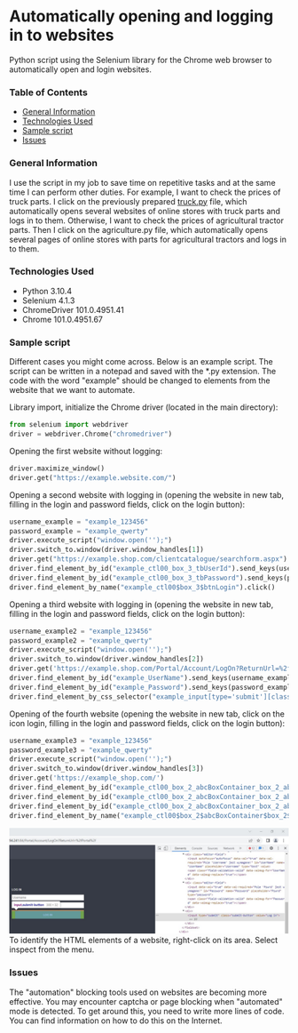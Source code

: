 # Automatically opening and logging in to websites
Python script using the Selenium library for the Chrome web browser to automatically open and login websites.

### Table of Contents
* [General Information](#general-information)
* [Technologies Used](#technologies-used)
* [Sample script](#sample-script)
* [Issues](#issues)

### General Information
I use the script in my job to save time on repetitive tasks and at the same time I can perform other duties. For example, I want to check the prices of truck parts. I click on the previously prepared [truck.py](truck.py) file, which automatically opens several websites of online stores with truck parts and logs in to them. Otherwise, I want to check the prices of agricultural tractor parts. Then I click on the agriculture.py file, which automatically opens several pages of online stores with parts for agricultural tractors and logs in to them.

### Technologies Used
* Python 3.10.4
* Selenium 4.1.3
* ChromeDriver 101.0.4951.41
* Chrome 101.0.4951.67

### Sample script
Different cases you might come across. Below is an example script. The script can be written in a notepad and saved with the *.py extension. The code with the word "example" should be changed to elements from the website that we want to automate.

Library import, initialize the Chrome driver (located in the main directory):

```python
from selenium import webdriver
driver = webdriver.Chrome("chromedriver")
```

Opening the first website without logging:

```python
driver.maximize_window()
driver.get("https://example.website.com/")
```

Opening a second website with logging in (opening the website in new tab, filling in the login and password fields, click on the login button):

```python
username_example = "example_123456"
password_example = "example_qwerty"
driver.execute_script("window.open('');")
driver.switch_to.window(driver.window_handles[1])
driver.get("https://example.shop.com/clientcatalogue/searchform.aspx")
driver.find_element_by_id("example_ctl00_box_3_tbUserId").send_keys(username_example)
driver.find_element_by_id("example_ctl00_box_3_tbPassword").send_keys(password_example)
driver.find_element_by_name("example_ctl00$box_3$btnLogin").click()
```

Opening a third website with logging in (opening the website in new tab, filling in the login and password fields, click on the login button):

```python
username_example2 = "example_123456"
password_example2 = "example_qwerty"
driver.execute_script("window.open('');")
driver.switch_to.window(driver.window_handles[2])
driver.get('https://example.shop.com/Portal/Account/LogOn?ReturnUrl=%2fPortal')
driver.find_element_by_id("example_UserName").send_keys(username_example2)
driver.find_element_by_id("example_Password").send_keys(password_example2)
driver.find_element_by_css_selector("example_input[type='submit'][class='submit-button'][value='Log in']").click()
```

Opening of the fourth website (opening the website in new tab, click on the icon login, filling in the login and password fields, click on the login button):

```python
username_example3 = "example_123456"
password_example3 = "example_qwerty"
driver.execute_script("window.open('');")
driver.switch_to.window(driver.window_handles[3])
driver.get('https://example_shop.com/')
driver.find_element_by_id("example_ctl00_box_2_abcBoxContainer_box_2_abcBoxContainer_container").click()
driver.find_element_by_id("example_ctl00_box_2_abcBoxContainer_box_2_abcBoxContainer_box_2_tbUserId").send_keys(username_example3)
driver.find_element_by_id("example_ctl00_box_2_abcBoxContainer_box_2_abcBoxContainer_box_2_tbPassword").send_keys(password_example3)
driver.find_element_by_name("example_ctl00$box_2$abcBoxContainer$box_2$abcBoxContainer$box_2$btnLogin").click()
```

![](elements.jpg)
To identify the HTML elements of a website, right-click on its area. Select inspect from the menu.

### Issues

The "automation" blocking tools used on websites are becoming more effective. You may encounter captcha or page blocking when "automated" mode is detected. To get around this, you need to write more lines of code. You can find information on how to do this on the Internet.
